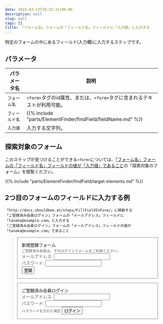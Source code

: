 ```yaml
---
date: 2015-03-13T19:32:31+09:00
description: null
slug: null
tags: []
title: 「フォーム名」フォームの「フィールド名」フィールドに「入力値」と入力する
---
```


特定のフォームの中にあるフィールド(入力欄)に入力するステップです。


## パラメータ

パラメータ名 | 説明
------|---------
`フォーム名` | `<form>`タグのid属性、または、`<form>`タグに含まれるテキストが利用可能。
`フィールド名` | {{% include "parts/ElementFinder/findField/fieldName.md" %}}
`入力値` | 入力する文字列。

## 探索対象のフォーム

このステップが見つけることができる`<form>`については、[「フォーム名」フォームの「フィールド名」フィールドの値が「入力値」であること]の「探索対象のフォーム」を御覧ください。

{{% include "parts/ElementFinder/findField/target-elements.md" %}}

## 2つ目のフォームのフィールドに入力する例

```
「http://docs.shouldbee.at/steps/FillFieldInForm/」に移動する
「ご登録済み会員ログイン」フォームの「メールアドレス」フィールドに「tanaka@example.com」と入力する
「ご登録済み会員ログイン」フォームの「メールアドレス」フィールドの値が「tanaka@example.com」であること
```

<blockquote>
<form action="#" style="border: 1px solid gray; padding: 1em;">
  <div style="font-weight: bold">新規登録フォーム</div>
  <small>ご登録済み会員は、下のログインフォームをご利用ください。</small>
  <div><label>メールアドレス: <input type="text" name="email"></label></div>
  <div><label>パスワード: <input type="password" name="password"></label></div>
  <button>登録</button>
</form>
<form action="#" style="border: 1px solid gray; padding: 1em;">
  <div style="font-weight: bold">ご登録済み会員ログイン</div>
  <div><label>メールアドレス: <input type="text" name="email"></label></div>
  <div><label>パスワード: <input type="password" name="password"></label>
  </div>
  <small>パスワードを忘れた場合</small>
  <button>ログイン</button>
</form>
</blockquote>

[「フィールド名」フィールドに「値」と入力する]: /steps/FillField/
[「フォーム名」フォームの「フィールド名」フィールドの値が「入力値」であること]: /steps/FieldValueInFormShouldBe/
